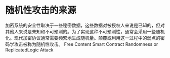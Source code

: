 # 随机性攻击的来源

加密系统的安全性取决于一些秘密数据，这些数据对被授权人来说是已知的，但对其他人来说是未知和不可预测的。为了实现这种不可预测性，通常会采用一些随机化。现代加密协议通常需要频繁地生成随机量。颠覆或利用这一过程中的弱点的密码学攻击被称为随机性攻击。
<ResourceGroupTitle>Free Content</ResourceGroupTitle>
<BadgeLink colorScheme='yellow' badgeText='Read' href='https://blog.finxter.com/randomness-or-replicatedlogic-attack-on-smart-contracts/'>Smart Contract Randomness or ReplicatedLogic Attack</BadgeLink>
